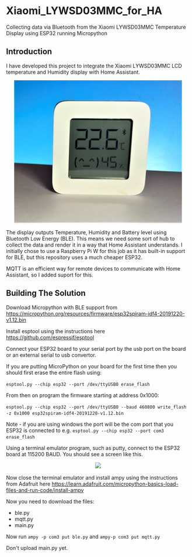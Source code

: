 # Xiaomi_LYWSD03MMC_for_HA
Collecting data via Bluetooth from the Xiaomi LYWSD03MMC Temperature Display using ESP32 running Micropython

## Introduction
I have developed this project to integrate the Xiaomi LYWSD03MMC LCD temperature and Humidity display with Home Assistant.


<p align="center">
  <img width="460" src="resources/Xiaomi_LYWSD03MMC.png">
</p>

The display outputs Temperature, Humidity and Battery level using Bluetooth Low Energy (BLE). This means we need some sort of hub to collect the data and render it in a way that Home Assistant understands. I initially chose to use a Raspberry Pi W for this job as it has built-in support for BLE, but this repository uses a much cheaper ESP32. 

MQTT is an efficient way for remote devices to communicate with Home Assistant, so I added suport for this.
## Building The Solution

Download Micropython with BLE support from https://micropython.org/resources/firmware/esp32spiram-idf4-20191220-v1.12.bin

Install esptool using the instructions here https://github.com/espressif/esptool

Connect your ESP32 board to your serial port by the usb port on the board or an external serial to usb convertor.

If you are putting MicroPython on your board for the first time then you should first erase the entire flash using:

```esptool.py --chip esp32 --port /dev/ttyUSB0 erase_flash```

From then on program the firmware starting at address 0x1000:

```esptool.py --chip esp32 --port /dev/ttyUSB0 --baud 460800 write_flash -z 0x1000 esp32spiram-idf4-20191220-v1.12.bin```

Note - if you are using windows the port will be the com port that you ESP32 is connected to e.g.
```esptool.py --chip esp32 --port com3 erase_flash```

Using a terminal emulator program, such as putty, connect to the ESP32 board at 115200 BAUD.
You should see a screen like this.

<p align="center">
  <img width="800" src="resources/Micropython Prompt.png">
</p>

Now close the terminal emulator and install ampy using the instructions from Adafruit here https://learn.adafruit.com/micropython-basics-load-files-and-run-code/install-ampy

Now you need to download the files:
* ble.py
* mqtt.py
* main.py

Now run  ```ampy -p com3 put ble.py```
and ```ampy-p com3 put mqtt.py```

Don't upload main.py yet.


